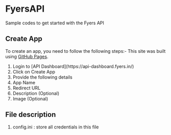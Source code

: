 # FyersAPI
 Sample codes to get started with the Fyers API

## Create App

To create an app, you need to follow the following steps:-
This site was built using [GitHub Pages](https://pages.github.com/).


<ol>
    <li> Login to [API Dashboard](https://api-dashboard.fyers.in/) </li>
    <li> Click on Create App </li>
    <li> Provide the following details </li>
    <li> App Name </li>
    <li> Redirect URL </li>
    <li> Description (Optional) </li>
    <li> Image (Optional) </li>
</ol>

## File description

<ol>
    <li> config.ini : store all credentials in this file </li>
</ol>

